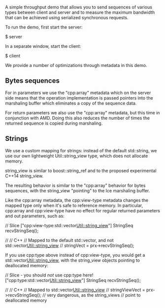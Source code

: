 A simple throughput demo that allows you to send sequences of various
types between client and server and to measure the maximum bandwidth
that can be achieved using serialized synchronous requests.

To run the demo, first start the server:

$ server

In a separate window, start the client:

$ client

We provide a number of optimizations through metadata in this demo.

Bytes sequences
--------------

For in parameters we use the "cpp:array" metadata which on the server 
side means that the operation implementation is passed pointers into 
the marshaling buffer which eliminates a copy of the sequence data.

For return parameters we also use the "cpp:array" metadata, but this
time in conjunction with AMD. Doing this also reduces the number of
times the returned sequence is copied during marshaling.

Strings
-------

We use a custom mapping for strings: instead of the default std::string,
we use our own lightweight Util::string_view type, which does not 
allocate memory.
 
string_view is similar to boost::string_ref and to the proposed
experimental C++14 string_view.

The resulting behavior is similar to the "cpp:array" behavior for bytes 
sequences, with the string_view "pointing" to the Ice marshaling buffer. 

Like the cpp:array metadata, the cpp:view-type metadata changes the
mapped type only when it's safe to reference memory. In particular,
cpp:array and cpp:view-type have no effect for regular returned 
parameters and out parameters, such as:  

// Slice
["cpp:view-type:std::vector<Util::string_view>"] StringSeq recvStringSeq();

//
// C++ 
// Mapped to the default std::vector<string>, and not std::vector<Util::string_view>
//
stringVect = prx->recvStringSeq();

If you use cpp:type above instead of cpp:view-type, you would get a
std::vector<Util::string_view>, with the string_view objects pointing to 
deallocated memory:

// Slice - you should _not_ use cpp:type here!
["cpp:type:std::vector<Util::string_view>"] StringSeq recvStringSeq();

//
// C++ 
// Mapped to std::vector<Util::string_view>
//
stringViewVect = prx->recvStringSeq(); // very dangerous, as the string_views
                                       // point to deallocated memory 
